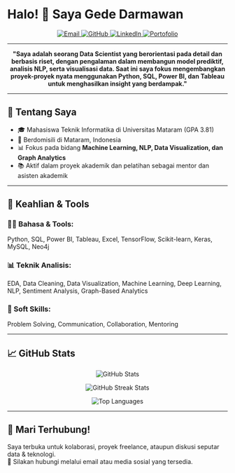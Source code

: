 # Halo! 👋 Saya Gede Darmawan

<p align="center">
  <a href="mailto:darma1.cyb@gmail.com">
    <img src="https://img.shields.io/badge/Email-c14438?style=for-the-badge&logo=gmail&logoColor=white" alt="Email">
  </a>
  <a href="https://github.com/Cyberius8">
    <img src="https://img.shields.io/badge/GitHub-333333?style=for-the-badge&logo=github&logoColor=white" alt="GitHub">
  </a>
  <a href="https://www.linkedin.com/in/darma1">
    <img src="https://img.shields.io/badge/LinkedIn-0077B5?style=for-the-badge&logo=linkedin&logoColor=white" alt="LinkedIn">
  </a>
  <a href="https://www.datascienceportfol.io/darma1cyb">
    <img src="https://img.shields.io/badge/Portofolio-00C4CC?style=for-the-badge&logo=internet-explorer&logoColor=white" alt="Portofolio">
  </a>
</p>

---

<p align="center">
  <strong>"Saya adalah seorang Data Scientist yang berorientasi pada detail dan berbasis riset, dengan pengalaman dalam membangun model prediktif, analisis NLP, serta visualisasi data. Saat ini saya fokus mengembangkan proyek-proyek nyata menggunakan Python, SQL, Power BI, dan Tableau untuk menghasilkan insight yang berdampak."</strong>
</p>

---

## 🧠 Tentang Saya
- 🎓 Mahasiswa Teknik Informatika di Universitas Mataram (GPA 3.81)
- 📍 Berdomisili di Mataram, Indonesia
- 📊 Fokus pada bidang **Machine Learning, NLP, Data Visualization, dan Graph Analytics**
- 📚 Aktif dalam proyek akademik dan pelatihan sebagai mentor dan asisten akademik

---

## 🔧 Keahlian & Tools

### 👨‍💻 Bahasa & Tools:
Python, SQL, Power BI, Tableau, Excel, TensorFlow, Scikit-learn, Keras, MySQL, Neo4j

### 📊 Teknik Analisis:
EDA, Data Cleaning, Data Visualization, Machine Learning, Deep Learning, NLP, Sentiment Analysis, Graph-Based Analytics

### 🧠 Soft Skills:
Problem Solving, Communication, Collaboration, Mentoring

---

## 📈 GitHub Stats

<p align="center">
  <img src="https://github-readme-stats.vercel.app/api/top-langs?username=Cyberius8&show_icons=true&locale=en&layout=compact" alt="GitHub Stats">
</p>

<p align="center">
  <img src="https://github-readme-streak-stats.herokuapp.com/?user=Cyberius8&theme=radical" alt="GitHub Streak Stats">
</p>

<p align="center">
  <img src="https://github-readme-stats.vercel.app/api/top-langs/?username=Cyberius8&layout=compact&theme=radical&langs_count=10" alt="Top Languages">
</p>

---

## 🤝 Mari Terhubung!
Saya terbuka untuk kolaborasi, proyek freelance, ataupun diskusi seputar data & teknologi.  
📩 Silakan hubungi melalui email atau media sosial yang tersedia.

